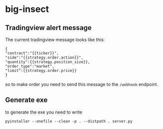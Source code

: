 # big-insect

## Tradingview alert message

The current tradingview message looks like this:

```
{
"contract":"{{ticker}}",
"side":"{{strategy.order.action}}",
"quantity":{{strategy.position_size}},
"order_type":"market",
"limit":{{strategy.order.price}}
}
```

so to make order you need to send this message to the `/webhook` endpoint.

## Generate exe

to generate the exe you need to write

```
pyinstaller --onefile --clean -p . --distpath . server.py
```
